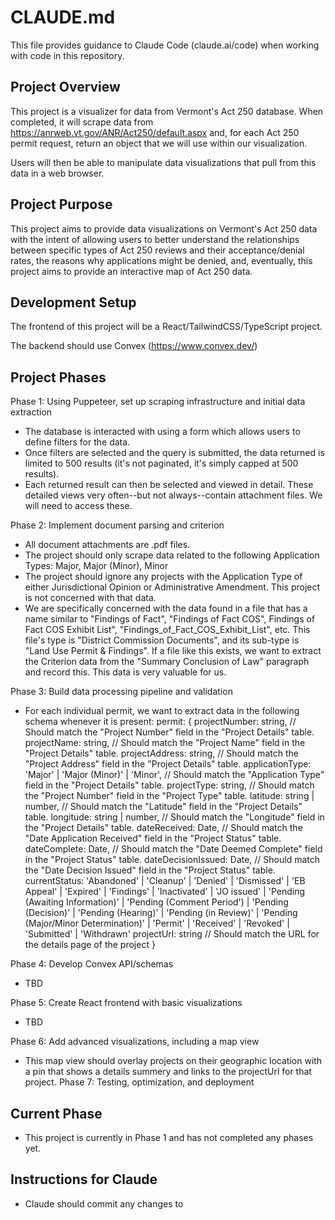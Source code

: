 # CLAUDE.md

This file provides guidance to Claude Code (claude.ai/code) when working with code in this repository.

## Project Overview

This project is a visualizer for data from Vermont's Act 250 database. When completed, it will scrape data from https://anrweb.vt.gov/ANR/Act250/default.aspx and, for each Act 250 permit request, return an object that we will use within our visualization.

Users will then be able to manipulate data visualizations that pull from this data in a web browser.

## Project Purpose

This project aims to provide data visualizations on Vermont's Act 250 data with the intent of allowing users to better understand the relationships between specific types of Act 250 reviews and their acceptance/denial rates, the reasons why applications might be denied, and, eventually, this project aims to provide an interactive map of Act 250 data.

## Development Setup

The frontend of this project will be a React/TailwindCSS/TypeScript project.

The backend should use Convex (https://www.convex.dev/)

## Project Phases

Phase 1: Using Puppeteer, set up scraping infrastructure and initial data extraction
- The database is interacted with using a form which allows users to define filters for the data.
- Once filters are selected and the query is submitted, the data returned is limited to 500 results (it's not paginated, it's simply capped at 500 results).
- Each returned result can then be selected and viewed in detail. These detailed views very often--but not always--contain attachment files. We will need to access these.

Phase 2: Implement document parsing and criterion 
- All document attachments are .pdf files.
- The project should only scrape data related to the following Application Types: Major, Major (Minor), Minor
- The project should ignore any projects with the Application Type of either Jurisdictional Opinion or Administrative Amendment. This project is not concerned with that data.
- We are specifically concerned with the data found in a file that has a name similar to "Findings of Fact", "Findings of Fact COS", Findings of Fact COS Exhibit List", "Findings_of_Fact_COS_Exhibit_List", etc. This file's type is "District Commission Documents", and its sub-type is "Land Use Permit & Findings". If a file like this exists, we want to extract the Criterion data from the "Summary Conclusion of Law" paragraph and record this. This data is very valuable for us.

Phase 3: Build data processing pipeline and validation
- For each individual permit, we want to extract data in the following schema whenever it is present:
permit: {
  projectNumber: string, // Should match the "Project Number" field in the "Project Details" table.
  projectName: string, // Should match the "Project Name" field in the "Project Details" table.
  projectAddress: string, // Should match the "Project Address" field in the "Project Details" table. 
  applicationType: 'Major' | 'Major (Minor)' | 'Minor', // Should match the "Application Type" field in the "Project Details" table.
  projectType: string, // Should match the "Project Number" field in the "Project Type" table.
  latitude: string | number, // Should match the "Latitude" field in the "Project Details" table.
  longitude: string | number, // Should match the "Longitude" field in the "Project Details" table.
  dateReceived: Date, // Should match the "Date Application Received" field in the "Project Status" table.
  dateComplete: Date, // Should match the "Date Deemed Complete" field in the "Project Status" table.
  dateDecisionIssued: Date, // Should match the "Date Decision Issued" field in the "Project Status" table.
  currentStatus: 'Abandoned' | 'Cleanup' | 'Denied' | 'Dismissed' | 'EB Appeal' | 'Expired' | 'Findings' | 'Inactivated' | 'JO issued' | 'Pending (Awaiting Information)' | 'Pending (Comment Period') | 'Pending (Decision)' | 'Pending (Hearing)' | 'Pending (in Review)' | 'Pending (Major/Minor Determination)' | 'Permit' | 'Received' | 'Revoked' | 'Submitted' | 'Withdrawn'
  projectUrl: string // Should match the URL for the details page of the project 
}

Phase 4: Develop Convex API/schemas
- TBD

Phase 5: Create React frontend with basic visualizations
- TBD

Phase 6: Add advanced visualizations, including a map view
- This map view should overlay projects on their geographic location with a pin that shows a details summery and links to the projectUrl for that project.
Phase 7: Testing, optimization, and deployment

## Current Phase
- This project is currently in Phase 1 and has not completed any phases yet.

## Instructions for Claude
- Claude should commit any changes to 